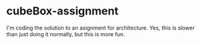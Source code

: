 # cubeBox-assignment
I'm coding the solution to an asignment for architecture. Yes, this is slower than just doing it normally, but this is more fun.
